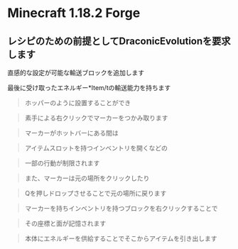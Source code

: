 # Minecraft 1.18.2 Forge
## レシピのための前提としてDraconicEvolutionを要求します


直感的な設定が可能な輸送ブロックを追加します

最後に受け取ったエネルギー*Item/tの輸送能力を持ちます


> ホッパーのように設置することができ
 
> 素手による右クリックでマーカーをつかみ取ります

> マーカーがホットバーにある間は

> アイテムスロットを持つインベントリを開くなどの

> 一部の行動が制限されます

> また、マーカーは元の場所をクリックしたり

> Qを押しドロップさせることで元の場所に戻ります

> マーカーを持ちインベントリを持つブロックを右クリックすることで

> その座標と面が記憶されます

> 本体にエネルギーを供給することでそこからアイテムを引き出します
